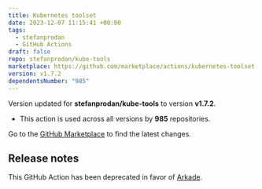 ```yaml
---
title: Kubernetes toolset
date: 2023-12-07 11:15:41 +00:00
tags:
  - stefanprodan
  - GitHub Actions
draft: false
repo: stefanprodan/kube-tools
marketplace: https://github.com/marketplace/actions/kubernetes-toolset
version: v1.7.2
dependentsNumber: "985"
---
```



Version updated for **stefanprodan/kube-tools** to version **v1.7.2**.
- This action is used across all versions by **985** repositories.

Go to the [GitHub Marketplace](https://github.com/marketplace/actions/kubernetes-toolset) to find the latest changes.

## Release notes

This GitHub Action has been deprecated in favor of [Arkade](https://github.com/alexellis/arkade).
